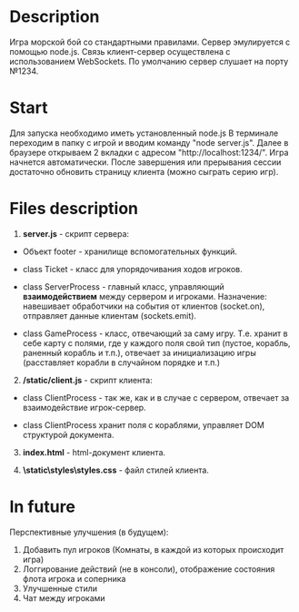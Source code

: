 # Description
Игра морской бой со стандартными правилами. Сервер эмулируется с помощью node.js. 
Связь клиент-сервер осуществлена с использованием WebSockets. По умолчанию сервер слушает на порту №1234.

# Start
Для запуска необходимо иметь установленный node.js
В терминале переходим в папку с игрой и вводим команду "node server.js".
Далее в браузере открываем 2 вкладки с адресом "http://localhost:1234/".
Игра начнется автоматически. После завершения или прерывания сессии достаточно обновить страницу клиента (можно сыграть серию игр).

# Files description
1. **server.js** - скрипт сервера:

* Объект footer - хранилище вспомогательных функций.

* class Ticket - класс для упорядочивания ходов игроков.

* class ServerProcess - главный класс, управляющий **взаимодействием** между сервером и игроками. Назначение: навешивает обработчики на события
от клиентов (socket.on), отправляет данные клиентам (sockets.emit).

* class GameProcess - класс, отвечающий за саму игру. Т.е. хранит в себе карту с полями, где у каждого поля свой тип (пустое,
корабль, раненный корабль и т.п.), отвечает за инициализацию игры (расставляет корабли в случайном порядке и т.п.)

2. **/static/client.js** - скрипт клиента:

* class ClientProcess - так же, как и в случае с сервером, отвечает за взаимодействие игрок-сервер.

* class ClientProcess хранит поля с кораблями, управляет DOM структурой документа.

3. **index.html** - html-документ клиента.

4. **\static\styles\styles.css** - файл стилей клиента.

# In future
Перспективные улучшения (в будущем):

1. Добавить пул игроков (Комнаты, в каждой из которых происходит игра)
2. Логгирование действий (не в консоли), отображение состояния флота игрока и соперника
3. Улучшенные стили
4. Чат между игроками
